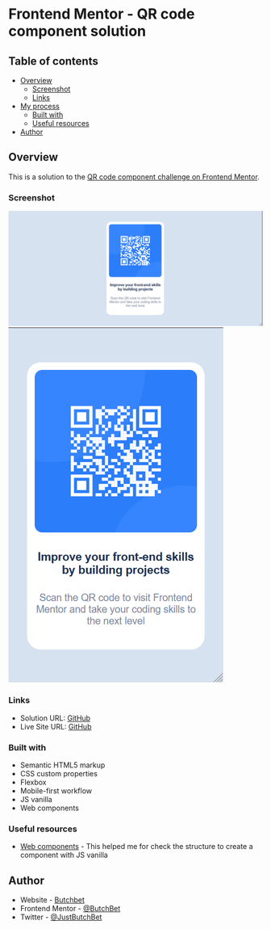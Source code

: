 # Frontend Mentor - QR code component solution 

## Table of contents

- [Overview](#overview)
  - [Screenshot](#screenshot)
  - [Links](#links)
- [My process](#my-process)
  - [Built with](#built-with)
  - [Useful resources](#useful-resources)
- [Author](#author)


## Overview
This is a solution to the [QR code component challenge on Frontend Mentor](https://www.frontendmentor.io/challenges/qr-code-component-iux_sIO_H).

### Screenshot
![Desktop](./design/desktop-design.png)
![Mobile](./design/mobile-design.png)

### Links
- Solution URL: [GitHub](https://github.com/ButchBet/QR-code-component-solution)
- Live Site URL: [GitHub](none)

### Built with
- Semantic HTML5 markup
- CSS custom properties
- Flexbox
- Mobile-first workflow
- JS vanilla
- Web components

### Useful resources
- [Web components](https://lenguajejs.com/webcomponents/) - This helped me for check the structure to create a component with JS vanilla 

## Author
- Website - [Butchbet](none)
- Frontend Mentor - [@ButchBet](https://www.frontendmentor.io/profile/ButchBet)
- Twitter - [@JustButchBet](https://twitter.com/JustButchBet)